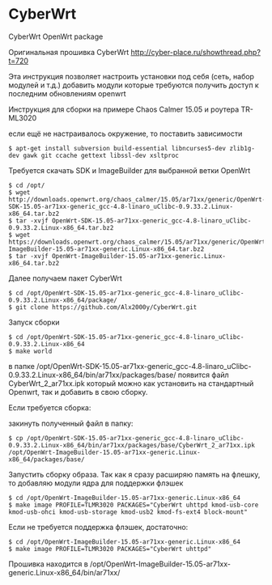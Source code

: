 # CyberWrt
CyberWrt OpenWrt package 

Оригинальная прошивка CyberWrt http://cyber-place.ru/showthread.php?t=720

Эта инструкция позволяет настроить установки под себя (сеть, набор модулей и т.д.)
добавить модули которые требуются
получить доступ к последним обновлениям openwrt


Инструкция для сборки на примере Сhaos Сalmer 15.05 и роутера TR-ML3020

если ещё не настраивалось окружение, то поставить зависимости
```
$ apt-get install subversion build-essential libncurses5-dev zlib1g-dev gawk git ccache gettext libssl-dev xsltproc
```
Требуется скачать SDK и ImageBuilder для выбранной ветки OpenWrt
```
$ cd /opt/
$ wget http://downloads.openwrt.org/chaos_calmer/15.05/ar71xx/generic/OpenWrt-SDK-15.05-ar71xx-generic_gcc-4.8-linaro_uClibc-0.9.33.2.Linux-x86_64.tar.bz2
$ tar -xvjf OpenWrt-SDK-15.05-ar71xx-generic_gcc-4.8-linaro_uClibc-0.9.33.2.Linux-x86_64.tar.bz2
$ wget https://downloads.openwrt.org/chaos_calmer/15.05/ar71xx/generic/OpenWrt-ImageBuilder-15.05-ar71xx-generic.Linux-x86_64.tar.bz2
$ tar -xvjf OpenWrt-ImageBuilder-15.05-ar71xx-generic.Linux-x86_64.tar.bz2
```
Далее получаем пакет CyberWrt
```
$ cd /opt/OpenWrt-SDK-15.05-ar71xx-generic_gcc-4.8-linaro_uClibc-0.9.33.2.Linux-x86_64/package/
$ git clone https://github.com/Alx2000y/CyberWrt.git
```
Запуск сборки
```
$ cd /opt/OpenWrt-SDK-15.05-ar71xx-generic_gcc-4.8-linaro_uClibc-0.9.33.2.Linux-x86_64
$ make world
```
в папке /opt/OpenWrt-SDK-15.05-ar71xx-generic_gcc-4.8-linaro_uClibc-0.9.33.2.Linux-x86_64/bin/ar71xx/packages/base/ появится файл CyberWrt_2_ar71xx.ipk который можно как установить на стандартный Openwrt, так и добавить в свою сборку.

Если требуется сборка:

закинуть полученный файл в папку:
```
$ cp /opt/OpenWrt-SDK-15.05-ar71xx-generic_gcc-4.8-linaro_uClibc-0.9.33.2.Linux-x86_64/bin/ar71xx/packages/base/CyberWrt_2_ar71xx.ipk /opt/OpenWrt-ImageBuilder-15.05-ar71xx-generic.Linux-x86_64/packages/base/
```
Запустить сборку образа. Так как я сразу расширяю память на флешку, то добавляю модули ядра для поддержки флэшек
```
$ cd /opt/OpenWrt-ImageBuilder-15.05-ar71xx-generic.Linux-x86_64
$ make image PROFILE=TLMR3020 PACKAGES="CyberWrt uhttpd kmod-usb-core kmod-usb-ohci kmod-usb-storage kmod-usb2 kmod-fs-ext4 block-mount"
```

Если не требуется поддержка флэшек, достаточно:
```
$ cd /opt/OpenWrt-ImageBuilder-15.05-ar71xx-generic.Linux-x86_64
$ make image PROFILE=TLMR3020 PACKAGES="CyberWrt uhttpd"
```

Прошивка находится в /opt/OpenWrt-ImageBuilder-15.05-ar71xx-generic.Linux-x86_64/bin/ar71xx/

